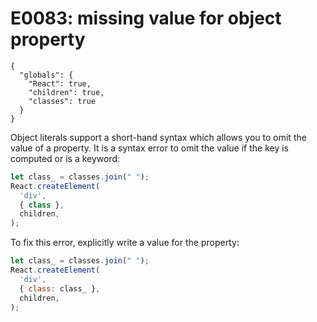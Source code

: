 # E0083: missing value for object property

```config-for-examples
{
  "globals": {
    "React": true,
    "children": true,
    "classes": true
  }
}
```

Object literals support a short-hand syntax which allows you to omit the value
of a property. It is a syntax error to omit the value if the key is computed or
is a keyword:

```javascript
let class_ = classes.join(" ");
React.createElement(
  'div',
  { class },
  children,
);
```

To fix this error, explicitly write a value for the property:

```javascript
let class_ = classes.join(" ");
React.createElement(
  'div',
  { class: class_ },
  children,
);
```
